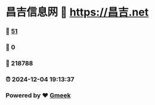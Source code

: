 # 昌吉信息网 :link: https://昌吉.net 
### :page_facing_up: [51](https://昌吉.net/tag.html) 
### :speech_balloon: 0 
### :hibiscus: 218788 
### :alarm_clock: 2024-12-04 19:13:37 
### Powered by :heart: [Gmeek](https://github.com/Meekdai/Gmeek)
